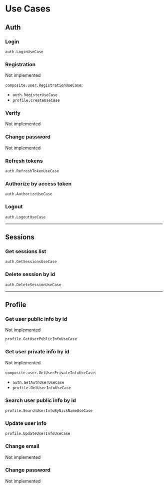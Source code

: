# Use Cases

## Auth

### Login

`auth.LoginUseCase`

### Registration

Not implemented

`composite.user.RegistrationUseCase`:
- `auth.RegisterUseCase`
- `profile.CreateUseCase`

### Verify

Not implemented

### Change password

Not implemented

### Refresh tokens

`auth.RefreshTokenUseCase`

### Authorize by access token

`auth.AuthorizeUseCase`

### Logout

`auth.LogoutUseCase`

---

## Sessions

### Get sessions list

`auth.GetSessionsUseCase`

### Delete session by id

`auth.DeleteSessionUseCase`

---

## Profile

### Get user public info by id

Not implemented

`profile.GetUserPublicInfoUseCase`

### Get user private info by id

Not implemented

`composite.user.GetUserPrivateInfoUseCase`:
- `auth.GetAuthUserUseCase`
- `profile.GetUserInfoUseCase`

### Search user public info by id

`profile.SearchUserInfoByNickNameUseCase`

### Update user info

`profile.UpdateUserInfoUseCase`

### Change email

Not implemented

### Change password

Not implemented
